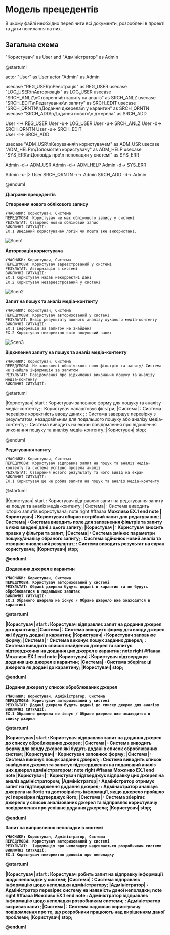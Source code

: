 # Модель прецедентів

В цьому файлі необхідно перелічити всі документи, розроблені в проекті та дати посилання на них.

## Загальна схема

"Користувач" as User and "Адміністратор" as Admin

@startuml

actor "User" as User 
actor "Admin" as Admin

usecase "REG_USER\nРеєстрація" as REG_USER 
usecase "LOG_USER\nАвторизація" as LOG_USER 
usecase "SRCH_ANLZ\nСтворення\n запиту на аналіз" as SRCH_ANLZ 
usecase "SRCH_EDIT\nРедагування\n запиту" as SRCH_EDIT 
usecase "SRCH_QRNTN\nДодання джерела\n у карантин" as SRCH_QRNTN 
usecase "SRCH_ADD\nДодання нового\n джерела" as SRCH_ADD

User -l-> REG_USER 
User -u-> LOG_USER 
User -u-> SRCH_ANLZ 
User -d-> SRCH_QRNTN
User -u-> SRCH_EDIT  
User -r-> SRCH_ADD

usecase "ADM_USR\nКерування\n користувачем" as ADM_USR 
usecase "ADM_HELP\nДопомога\n користувачу" as ADM_HELP 
usecase "SYS_ERR\nДоповідь про\n неполадки у системі" as SYS_ERR

Admin -d-> ADM_USR 
Admin -d-> ADM_HELP 
Admin -d-> SYS_ERR

Admin -u-|> User
SRCH_QRNTN -r-> Admin
SRCH_ADD -d-> Admin

@enduml

**Діаграми прецедентів**

**Створення нового облікового запису**
```
УЧАСНИКИ: Користувач, Система
ПЕРЕДУМОВИ: Користувач не має облікового запису у системі
РЕЗУЛЬТАТ: Створено новий обліковий запис
ВИКЛЮЧНІ СИТУАЦІЇ:
EX.1 Введений користувачем логін чи пошта вже використані.
```

![Scen1](http://www.plantuml.com/plantuml/png/jLJ1Ji904Btp5PjuD_4gnd3n7xnY13LHC51lFLWAwe7WfQc9yU8VLD9AHRV-mfi_ykskO4ngnH1xsPcNDs_UpYmq-bwpvrsSdTPytAEGI-GIo412J978jLzJ_2p7HjkgZAKmup52WHGvuR62Hg8aG4RgL689wfNbPCl0W9WpYXGFJRLtp2LKf6SIcG96YLnHxgx-YvjKOhnGJij48ckFOhJcZ37EhEg8jDHXHi5e4T4LRNqykcx8y8R4N_ZuXYuRG9l6ffxMNkLMebB7IFxeeNnJrVkXfuAfcuXDQ4Z9qD1fEYzjjiRQpDwHVjtUJaDNjrn_jIMAarMt9ZTCXnn_w2QKKC9CQVp3qkhbCjQIPa6m-36a1f2O8r5uOZoJy1CaO-HaEbslfNedHyUUscYtc_mil7Emg_106y-SOCxEnHBUsz_SiachSsZB__SjcZe78L_fBVQzxhcxMuCE-HVp0G00)

**Авторизація користувача**
```
УЧАСНИКИ: Користувач, Система
ПЕРЕДУМОВИ: Користувач зареєстрований у системі
РЕЗУЛЬТАТ: Авторизація в системі
ВИКЛЮЧНІ СИТУАЦІЇ:
EX.1 Користувач надав некорректні дані
EX.2 Користувач незареєстрований у системі
```

![Scen2](http://www.plantuml.com/plantuml/png/fLEzJW914EvvYaciDT7ICuR6Tx3526gYOF3iA90psa5Co9aO6z_WN47nyEvUuPityijiC4eM6hVQ_UxxcPczhL_5ZMvyVN5Uw-49fVOnqniTQ0A7JEzxDU4oZkrs9SGIV213XPB7GeSw5ZlCTIHwQ_Glp8GKfmEl1WLwfwa-Hcjz2sIK44JE7NrpGYNTSqs4TYacg2YZDUQOycFnxr3I9ZJ-PAXlndT7ri0A2diE8qxmnLjXokoijmZvWmeLZlo-ZcZDyZEcf4GNCqlXLbHj91CGjUR8VC1O8l7B0jkTk2dTivFJM3PQhGQNmNj7-u9d9hnZJhb3-GCV76vj_pxisA7PFZQlS1UsTM25VaIE-EiciH8vjqKKbYrVcOv2uk2zQBBAiyAKPEgGBJc7VAZmj_W6ZXl-dqsi8MidvTUSOUiVHEVILrFdcFXwlW40)

**Запит на пошук та аналіз медіа-контенту**
```
УЧАСНИКИ: Користувач, Система
ПЕРЕДУМОВИ: Користувач авторизований у системі
РЕЗУЛЬТАТ: Вивід результату повного аналізу шуканого медіа-контенту
ВИКЛЮЧНІ СИТУАЦІЇ:
EX.1 Інформація за запитом не знайдена
EX.2 Користувач некоректно ввів пошуковий запит
```

![Scen3](http://www.plantuml.com/plantuml/png/fLH1JW914BppYacyc-XHZE7Y7xnY13LHCBZUze1Wr8EHc11CZ1T_GCWY8yZoXUeVMTCPGSAuOdOlz5HtLtKFjLkwZCgDwEhyh13Z1QaqOULQMjB607svYmk6ZzPej6D2LGOZz353okDK7gLhz331K0EvP-5OsaPwJDze_oVxRgKdpyLCtYb_MWx4c15vnuHIp9GkFpSICbjCbDilOQMbkH_qlv37U8DoOkZWsAijerx7JxywXnlTCsj8gOayCD_y5Z9827NMNRTMZogcSNfy4fcDQhNCH-7Tmps3LwHuvxgMskaStZ_OtD93fNQaxHbU-AS3EFPyIXlOBj__Fo1TWfaZOmFjnkGqh-G82Li-ACb5LcsHGtLDluoSWZIbGt5d79BtYFx5pn9V3gj561WyePl35TlBhWYEkp3lqhZUilwkAA0HC-5te1WW3zortWdpNjFHBWGPPF1dVjxg5qKN54hSbT_2Bm00)

**Відхилення запиту на пошук та аналіз медіа-контенту**
```
УЧАСНИКИ: Користувач, Система
ПЕРЕДУМОВИ: Не заповнені обов'язкові поля фільтрів та запиту/ Система не знайшла інформацію за запитом
РЕЗУЛЬТАТ: Повідомлення про відхилення виконання пошуку та аналізу медіа-контенту
ВИКЛЮЧНІ СИТУАЦІЇ:
```
@startuml

|Користувач|
    start
    : Користувач заповнює форму для пошуку та аналізу медіа-контенту;
    : Користувач налаштовує фільтри;
|Система|
    : Система перевіряє коректність вводу даних ;
    : Система завершує перевірку з результатом, незадовільним для подальшого пошуку або аналізу медіа-контенту;
    : Система виводить на екран повідомлення про відхилення виконання пошуку та аналізу медіа-контенту;
|Користувач|
    stop;

@enduml

**Редагування запиту**
```
УЧАСНИКИ: Користувач, Система
ПЕРЕДУМОВИ: Користувач відправив запит на пошук та аналіз медіа-контенту та система успішно провела аналіз
РЕЗУЛЬТАТ: Створення нового результату та його вивід на екран
ВИКЛЮЧНІ СИТУАЦІЇ:
EX.1 Користувач ще не робив запити на пошук та аналіз медіа-контенту
```

@startuml

|Користувач|
    start
    : Користувач відправляє запит на редагування запиту на пошук та аналіз медіа-контенту;
|Система|
    : Система виводить історію запитів користувача;
        note right #ffaaaa
        <b> Можливо
        <b> EX.1
        end note
|Користувач|
    : Користувач обирає потрібний запит для редагування;
|Система|
    : Система виводить поле для заповнення фільтрів та запиту в яких введені дані з цього запиту;
|Користувач|
    : Користувач вносить правки у фільтри та запит;
|Система|
    : Система змінює параметри пошуку/аналізу обраного запиту;
    : Система здійснює новий аналіз та створює оновлений результат;
    : Система виводить результат на екран користувача;
|Користувач|
    stop;

@enduml

**Додавання джерел в карантин**
```
УЧАСНИКИ: Користувач, Система
ПЕРЕДУМОВИ: Користувач авторизований у системі
РЕЗУЛЬТАТ: Обрані джерела будуть додані в карантин та не будуть оброблюватися в подальших запитах
ВИКЛЮЧНІ СИТУАЦІЇ:
EX.1 Обраного джерела не існує / Обране джерело вже знаходится в карантині
```

@startuml

|Користувач|
    start
    : Користувач відправляє запит на додання джерел до карантину;
|Система|
    : Система виводить форму для вводу джерел які будуть додані в карантин;
|Користувач|
    : Користувач заповнює форму;
|Система|
    : Система виконує пошук заданих джерел;
    : Система виводить список знайдених джерел та запитує підтвердження на додання цих джерел в карантин;
        note right #ffaaaa
        <b> Можливо
        <b> EX.1
        end note
|Користувач|
    : Користувач підтверджує додання цих джерел в карантин;
|Система|
    : Система зберігає ці джерела як додані до карантину;
|Користувач|
    stop;

@enduml

**Додання джерел у список оброблюваних джерел**
```
УЧАСНИКИ: Користувач, Адміністратор, Система
ПЕРЕДУМОВИ: Користувач авторизований у системі
РЕЗУЛЬТАТ: Додані джерела будуть додані до списку джерел для аналізу
ВИКЛЮЧНІ СИТУАЦІЇ:
EX.1 Обраного джерела не існує / Обране джерело вже знаходится в списку джерел
```

@startuml

|Користувач|
    start
    : Користувач відправляє запит на додання джерел
 до списку оброблюваних джерел;
|Система|
    : Система виводить форму для вводу джерел
 які будуть додані в список оброблюваних систем;
|Користувач|
    : Користувач заповнює форму;
|Система|
    : Система виконує пошук заданих джерел;
    : Система виводить список знайдених джерел та запитує
 підтвердження на подальший аналіз цих джерел адміністратором;
        note right #ffaaaa
        <b> Можливо
        <b> EX.1
        end note
|Користувач|
    : Користувач підтверджує відправку цих джерел
 на аналіз адміністратором;
|Адміністратор|
    : Адміністратор отримує запит на підтвердження додання джерел;
    : Адмінастратор аналізує джерела на ботів та достовірність інформації,
 якщо джерело пройшло усі перевірки підтверджує його;
|Система|
    : Система зберігає джерело у список аналізованих джерел
 та відправляє користувачу повідомлення про успішне додання джерела;
|Користувач|
    stop;

@enduml

**Запит на виправлення неполадки в системі**
```
УЧАСНИКИ: Користувач, Адміністратор, Система
ПЕРЕДУМОВИ: Користувач авторизований у системі
РЕЗУЛЬТАТ: 	Інформація про неполадку надсилається розробникам системи
ВИКЛЮЧНІ СИТУАЦІЇ:
EX.1 Користувач некоректно доповів про неполадку
```

@startuml

|Користувач|
    start
    : Користувач робить запит на відправку
 інформації щодо неполадки у системі;
|Система|
    : Система відправляє інформацію щодо неполадки адміністратору;
|Адміністратор|
    : Адміністратор перевіряє систему
 на наявність даної неполадки;
        note right #ffaaaa
        <b> Можливо
        <b> EX.1
        end note
    : Адміністратор відправляє інформацію щодо неполадки розробникам системи;
    : Адміністратор закриває запит;
|Система|
    : Система надсилає користувачу повідомлення про те,
 що розробники працюють над вирішенням даної проблеми;
|Користувач|
    stop;

@enduml
